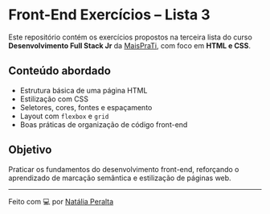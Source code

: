 # Front-End Exercícios – Lista 3

Este repositório contém os exercícios propostos na terceira lista do curso **Desenvolvimento Full Stack Jr** da [MaisPraTi](https://maisprati.com.br/), com foco em **HTML e CSS**.

## Conteúdo abordado

- Estrutura básica de uma página HTML
- Estilização com CSS
- Seletores, cores, fontes e espaçamento
- Layout com `flexbox` e `grid`
- Boas práticas de organização de código front-end

## Objetivo

Praticar os fundamentos do desenvolvimento front-end, reforçando o aprendizado de marcação semântica e estilização de páginas web.

---

Feito com 💻 por [Natália Peralta](https://github.com/NatiPeralta)
